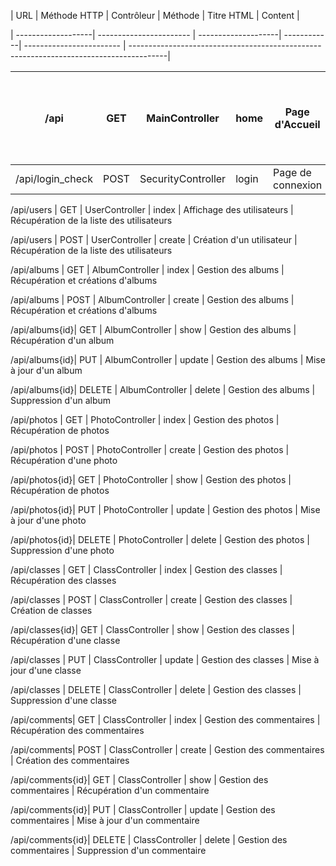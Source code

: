 | URL | Méthode HTTP | Contrôleur | Méthode | Titre HTML | Content |

| -------------------| ----------------------- | --------------------| ------------| ------------------------ | ---------------------------------------------------------------------------------------|

| /api             | GET  | MainController     | home  | Page d'Accueil    | Page d'accueil affichant les derniers albums ajoutés |     |     |     |
| ---------------- | ---- | ------------------ | ----- | ----------------- | ---------------------------------------------------- | --- | --- | --- |
| /api/login_check | POST | SecurityController | login | Page de connexion | -                                                    |     |     |     |

/api/users | GET | UserController | index | Affichage des utilisateurs | Récupération de la liste des utilisateurs

/api/users | POST | UserController | create | Création d'un utilisateur | Récupération de la liste des utilisateurs

/api/albums | GET | AlbumController | index | Gestion des albums | Récupération et créations d'albums

/api/albums | POST | AlbumController | create | Gestion des albums | Récupération et créations d'albums

/api/albums{id}| GET | AlbumController | show | Gestion des albums | Récupération d'un album

/api/albums{id}| PUT | AlbumController | update | Gestion des albums | Mise à jour d'un album

/api/albums{id}| DELETE | AlbumController | delete | Gestion des albums | Suppression d'un album

/api/photos | GET | PhotoController | index | Gestion des photos | Récupération de photos

/api/photos | POST | PhotoController | create | Gestion des photos | Récupération d'une photo

/api/photos{id}| GET | PhotoController | show | Gestion des photos | Récupération de photos

/api/photos{id}| PUT | PhotoController | update | Gestion des photos | Mise à jour d'une photo

/api/photos{id}| DELETE | PhotoController | delete | Gestion des photos | Suppression d'une photo

/api/classes | GET | ClassController | index | Gestion des classes | Récupération des classes

/api/classes | POST | ClassController | create | Gestion des classes | Création de classes

/api/classes{id}| GET | ClassController | show | Gestion des classes | Récupération d'une classe

/api/classes | PUT | ClassController | update | Gestion des classes | Mise à jour d'une classe

/api/classes | DELETE | ClassController | delete | Gestion des classes | Suppression d'une classe

/api/comments| GET | ClassController | index | Gestion des commentaires | Récupération des commentaires

/api/comments| POST | ClassController | create | Gestion des commentaires | Création des commentaires

/api/comments{id}| GET | ClassController | show | Gestion des commentaires | Récupération d'un commentaire

/api/comments{id}| PUT | ClassController | update | Gestion des commentaires | Mise à jour d'un commentaire

/api/comments{id}| DELETE | ClassController | delete | Gestion des commentaires | Suppression d'un commentaire
